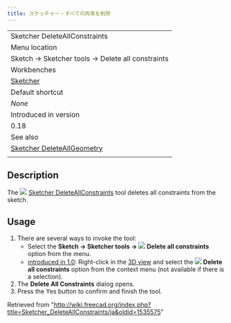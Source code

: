 ```yaml
---
title: スケッチャー・すべての拘束を削除
---
```

|  |
| --- |
| Sketcher DeleteAllConstraints |
| Menu location |
| Sketch → Sketcher tools → Delete all constraints |
| Workbenches |
| [Sketcher](/Sketcher_Workbench "Sketcher Workbench") |
| Default shortcut |
| *None* |
| Introduced in version |
| 0.18 |
| See also |
| [Sketcher DeleteAllGeometry](/Sketcher_DeleteAllGeometry "Sketcher DeleteAllGeometry") |
|  |

## Description

The ![](/images/Sketcher_DeleteAllConstraints.svg) [Sketcher DeleteAllConstraints](/Sketcher_DeleteAllConstraints "Sketcher DeleteAllConstraints") tool deletes all constraints from the sketch.

## Usage

1. There are several ways to invoke the tool:
   * Select the **Sketch → Sketcher tools → ![](/images/Sketcher_DeleteAllConstraints.svg) Delete all constraints** option from the menu.
   * [introduced in 1.0](/Release_notes_1.0 "Release notes 1.0"): Right-click in the [3D view](/3D_view "3D view") and select the **![](/images/Sketcher_DeleteAllConstraints.svg) Delete all constraints** option from the context menu (not available if there is a selection).
2. The **Delete All Constraints** dialog opens.
3. Press the Yes button to confirm and finish the tool.

Retrieved from "<http://wiki.freecad.org/index.php?title=Sketcher_DeleteAllConstraints/ja&oldid=1535575>"